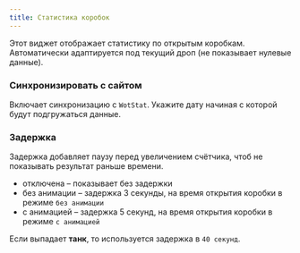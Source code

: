 ```yaml
---
title: Статистика коробок
---
```


Этот виджет отображает статистику по открытым коробкам.  
Автоматически адаптируется под текущий дроп (не показывает нулевые данные).

### Синхронизировать с сайтом
Включает синхронизацию с `WotStat`. Укажите дату начиная с которой будут подгружаться данные.

### Задержка
Задержка добавляет паузу перед увеличением счётчика, чтоб не показывать результат раньше времени.
- отключена – показывает без задержки
- без анимации – задержка 3 секунды, на время открытия коробки в режиме `без анимации`
- с анимацией – задержка 5 секунд, на время открытия коробки в режиме `с анимацией`

Если выпадает **танк**, то используется задержка в `40 секунд`. 

